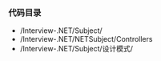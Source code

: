 ### 代码目录
+ /Interview-.NET/Subject/ 
+ /Interview-.NET/NETSubject/Controllers
+ /Interview-.NET/Subject/设计模式/
 
